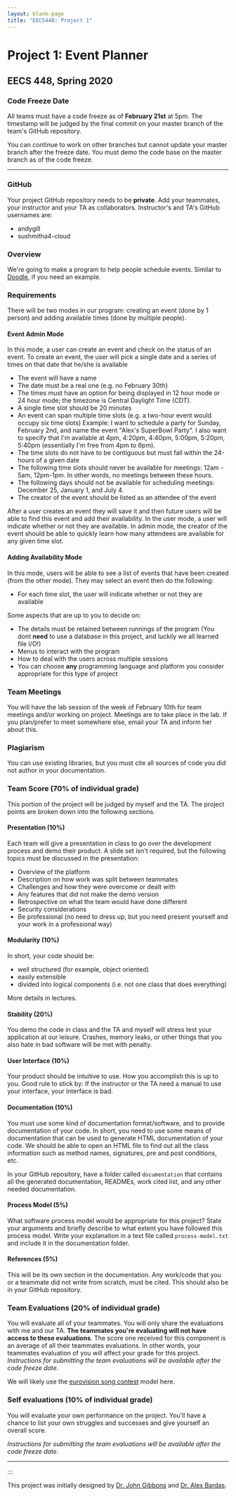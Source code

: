```yaml
---
layout: blank-page
title: "EECS448: Project 1"
---
```


Project 1: Event Planner
========================

EECS 448, Spring 2020
---------------------

### Code Freeze Date

All teams must have a code freeze as of **February 21st** at 5pm.
The timestamp will be judged by the final
commit on your master branch of the team\'s GitHub repository.

You can continue to work on other branches but cannot update your master
branch after the freeze date. You must demo the code base on the master
branch as of the code freeze.

------------------------------------------------------------------------

### GitHub

Your project GitHub repository needs to be **private**. Add your
teammates, your instructor and your TA as collaborators. Instructor\'s
and TA\'s GitHub usernames are:

  * andygill
  * sushmitha4-cloud

### Overview

We\'re going to make a program to help people schedule events. Similar
to [Doodle](https://doodle.com/), if you need an example.

### Requirements

There will be two modes in our program: creating an event (done by 1
person) and adding available times (done by multiple people).

#### Event Admin Mode

In this mode, a user can create an event and check on the status of an
event.
To create an event, the user will pick a single date and a series of
times on that date that he/she is available

-   The event will have a name
-   The date must be a real one (e.g. no February 30th)
-   The times must have an option for being displayed in 12 hour mode or
    24 hour mode; the timezone is Central Daylight Time (CDT).
-   A single time slot should be 20 minutes
-   An event can span multiple time slots (e.g. a two-hour event would
    occupy six time slots)
    Example: I want to schedule a party for Sunday, February 2nd, and
    name the event "Alex\'s SuperBowl Party". I also want to specify
    that I'm available at 4pm, 4:20pm, 4:40pm, 5:00pm, 5:20pm, 5:40pm
    (essentially I'm free from 4pm to 6pm).
-   The time slots do not have to be contiguous but must fall within the
    24-hours of a given date
-   The following time slots should never be available for meetings:
    12am - 5am, 12pm-1pm. In other words, no meetings between these
    hours.
-   The following days should not be available for scheduling meetings:
    December 25, January 1, and July 4.
-   The creator of the event should be listed as an attendee of the
    event

After a user creates an event they will save it and then future users
will be able to find this event and add their availability. In the user
mode, a user will indicate whether or not they are available. In admin
mode, the creator of the event should be able to quickly learn how many
attendees are available for any given time slot.

#### Adding Availability Mode

In this mode, users will be able to see a list of events that have been
created (from the other mode). They may select an event then do the
following:

-   For each time slot, the user will indicate whether or not they are
    available

Some aspects that are up to you to decide on:

-   The details must be retained between runnings of the program (You
    dont **need** to use a database in this project, and luckily we all
    learned file I/O!)
-   Menus to interact with the program
-   How to deal with the users across multiple sessions
-   You can choose **any** programming language and platform you consider
    appropriate for this type of project

### Team Meetings

You will have the lab session of the week of February 10th for team
meetings and/or working on project.
Meetings are to take place in the lab. 
If you plan/prefer to meet somewhere else, email your TA and
inform her about this.

### Plagiarism

You can use existing libraries, but you must cite all sources of code
you did not author in your documentation.

### Team Score (70% of individual grade)

This portion of the project will be judged by myself and the TA. The
project points are broken down into the following sections.

#### Presentation (10%)

Each team will give a presentation in class to go over the development
process and demo their product. A slide set isn't required, but the
following topics must be discussed in the presentation:

-   Overview of the platform
-   Description on how work was split between teammates
-   Challenges and how they were overcome or dealt with
-   Any features that did not make the demo version
-   Retrospective on what the team would have done different
-   Security considerations
-   Be professional (no need to dress up, but you need present yourself
    and your work in a professional way)

#### Modularity (10%)

In short, your code should be:

-   well structured (for example, object oriented)
-   easily extensible
-   divided into logical components (i.e. not one class that does
    everything)

More details in lectures.

#### Stability (20%)

You demo the code in class and the TA and myself will stress test your
application at our leisure. Crashes, memory leaks, or other things that
you also hate in bad software will be met with penalty.

#### User Interface (10%)

Your product should be intuitive to use. How you accomplish this is up
to you. Good rule to stick by: If the instructor or the TA need a manual
to use your interface, your interface is bad.

#### Documentation (10%)

You must use some kind of documentation format/software, and
to provide documentation of your code. In short, you need
to use some means of documentation that can be used to generate HTML
documentation of your code. We should be able to open an HTML file to
find out all the class information such as method names, signatures, pre
and post conditions, etc.

In your GitHub repository, have a folder called `documentation` that
contains all the generated documentation, READMEs, work cited list, and
any other needed documentation.

#### Process Model (5%)

What software process model would be appropriate for this project? State
your arguments and briefly describe to what extent you have followed
this process model. Write your explanation in a text file called
`process-model.txt` and include it in the documentation folder.

#### References (5%)

This will be its own section in the documentation. Any work/code that
you or a teammate did not write from scratch, must be cited. This should
also be in your GitHub repository.

### Team Evaluations (20% of individual grade)

You will evaluate all of your teammates. You will only share the
evaluations with me and our TA. 
**The teammates you\'re evaluating will not have access to these evaluations**.
The score one received for this component is an average of all their
teammates evaluations. In other words, your teammates evaluation of you
will affect your grade for this project.
*Instructions for submitting the team evaluations will be available
after the code freeze date.*

We will likely use the [eurovision song contest](https://en.wikipedia.org/wiki/Eurovision_Song_Contest) model here.

### Self evaluations (10% of individual grade)

You will evaluate your own performance on the project. You\'ll have a
chance to list your own struggles and successes and give yourself an
overall score.

*Instructions for submitting the team evaluations will be available
after the code freeze date.*

------------------------------------------------------------------------
:::

This project was initially designed by [Dr. John
Gibbons](http://www.eecs.ku.edu/people/faculty/jwgibbo)
and 
[Dr. Alex Bardas](http://www.eecs.ku.edu/people/faculty/alexbardas).
